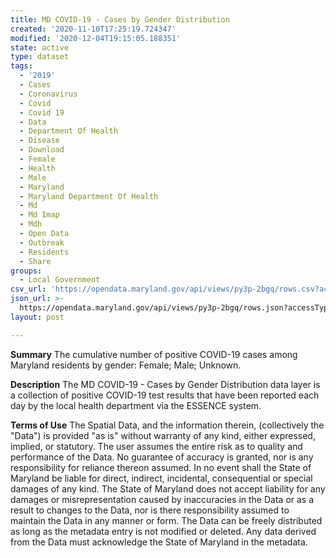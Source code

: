 ```yaml
---
title: MD COVID-19 - Cases by Gender Distribution
created: '2020-11-10T17:25:19.724347'
modified: '2020-12-04T19:15:05.188351'
state: active
type: dataset
tags:
  - '2019'
  - Cases
  - Coronavirus
  - Covid
  - Covid 19
  - Data
  - Department Of Health
  - Disease
  - Download
  - Female
  - Health
  - Male
  - Maryland
  - Maryland Department Of Health
  - Md
  - Md Imap
  - Mdh
  - Open Data
  - Outbreak
  - Residents
  - Share
groups:
  - Local Government
csv_url: 'https://opendata.maryland.gov/api/views/py3p-2bgq/rows.csv?accessType=DOWNLOAD'
json_url: >-
  https://opendata.maryland.gov/api/views/py3p-2bgq/rows.json?accessType=DOWNLOAD
layout: post

---
```

<b>Summary</b>
The cumulative number of positive COVID-19 cases among Maryland residents by gender: Female; Male; Unknown.

<b>Description</b>
The MD COVID-19 - Cases by Gender Distribution data layer is a collection of positive COVID-19 test results that have been reported each day by the local health department via the ESSENCE system.

<b>Terms of Use</b>
The Spatial Data, and the information therein, (collectively the "Data") is provided "as is" without warranty of any kind, either expressed, implied, or statutory. The user assumes the entire risk as to quality and performance of the Data. No guarantee of accuracy is granted, nor is any responsibility for reliance thereon assumed. In no event shall the State of Maryland be liable for direct, indirect, incidental, consequential or special damages of any kind. The State of Maryland does not accept liability for any damages or misrepresentation caused by inaccuracies in the Data or as a result to changes to the Data, nor is there responsibility assumed to maintain the Data in any manner or form. The Data can be freely distributed as long as the metadata entry is not modified or deleted. Any data derived from the Data must acknowledge the State of Maryland in the metadata.
